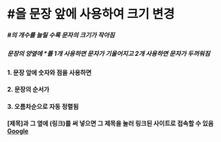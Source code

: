# #을 문장 앞에 사용하여 크기 변경
##### #의 개수를 늘릴 수록 문자의 크기가 작아짐
##### 문장의 양옆에 *를 1개 사용하면 문자가 *기울어지고* 2개 사용하면 문자가 **두꺼워짐**
#### 1. 문장 앞에 숫자와 점을 사용하면
#### 2. 문장의 순서가
#### 3. 오름차순으로 자동 정렬됨
#### [제목]과 그 옆에 (링크)를 써 넣으면 그 제목을 눌러 링크된 사이트로 접속할 수 있음[Google](https://google.com, "google link")

